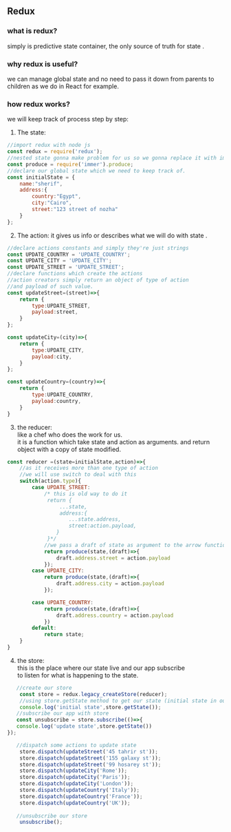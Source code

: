 ## Redux

### what is redux?
simply is predictive state container,
the only source of truth for state .

### why redux is useful?
we can  manage global state and no need to pass it down from parents to children as we do in React for example.

### how redux works?
we will keep track of process step by step:
1. The state:

```javascript
//import redux with node js
const redux = require('redux');
//nested state gonna make problem for us so we gonna replace it with immer produce method
const produce = require('immer').produce;
//declare our global state which we need to keep track of.
const initialState = {
    name:"sherif",
    address:{
        country:"Egypt",
        city:"Cairo",
        street:"123 street of nozha"
    }
};
```
2. The action: it gives us info or describes what we will do with state .
```javascript
//declare actions constants and simply they're just strings
const UPDATE_COUNTRY = 'UPDATE_COUNTRY';
const UPDATE_CITY = 'UPDATE_CITY';
const UPDATE_STREET = 'UPDATE_STREET';
//declare functions which create the actions
//action creators simply return an object of type of action
//and payload of such value.
const updateStreet=(street)=>{
    return {
        type:UPDATE_STREET,
        payload:street,
    }
};

const updateCity=(city)=>{
    return {
        type:UPDATE_CITY,
        payload:city,
    }
};

const updateCountry=(country)=>{
    return {
        type:UPDATE_COUNTRY,
        payload:country,
    }
}

```
3. the reducer:  
    like a chef who does the work for us.  
    it is a function which take state and action as  arguments.
    and return object with a copy of state modified.  


```javascript
const reducer =(state=initialState,action)=>{
    //as it receives more than one type of action
    //we will use switch to deal with this
    switch(action.type){
        case UPDATE_STREET:
            /* this is old way to do it
             return {
                 ...state,
                 address:{
                    ...state.address,
                    street:action.payload,
                }
             }*/
            //we pass a draft of state as argument to the arrow function so we can modify the wanted property 
            return produce(state,(draft)=>{
                draft.address.street = action.payload
            });
        case UPDATE_CITY:
            return produce(state,(draft)=>{
                draft.address.city = action.payload
            });

        case UPDATE_COUNTRY:
            return produce(state,(draft)=>{
                draft.address.country = action.payload
            })
        default:
            return state;
    }
}

```


4. the store:  
   this is the place where our state live and our app subscribe  
   to listen for what is happening to the state.  

```javascript
   //create our store
    const store = redux.legacy_createStore(reducer);
    //using store.getState method to get our state (initial state in our case)
    console.log('initial state',store.getState());
   //subscribe our app with store
   const unsubscribe = store.subscribe(()=>{
   console.log('update state',store.getState())
});

   //dispatch some actions to update state
    store.dispatch(updateStreet('45 tahrir st'));
    store.dispatch(updateStreet('155 galaxy st'));
    store.dispatch(updateStreet('99 hosarey st'));
    store.dispatch(updateCity('Rome'));
    store.dispatch(updateCity('Paris'));
    store.dispatch(updateCity('London'));
    store.dispatch(updateCountry('Italy'));
    store.dispatch(updateCountry('France'));
    store.dispatch(updateCountry('UK'));
   
   //unsubscribe our store
    unsubscribe();

   ```
   